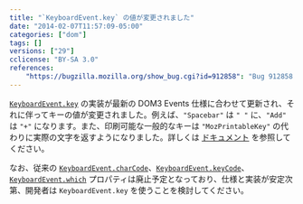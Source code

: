 ```yaml
---
title: "`KeyboardEvent.key` の値が変更されました"
date: "2014-02-07T11:57:09-05:00"
categories: ["dom"]
tags: []
versions: ["29"]
cclicense: "BY-SA 3.0"
references:
    "https://bugzilla.mozilla.org/show_bug.cgi?id=912858": "Bug 912858 – Implement KeyboardEvent.key for printable keys (except dead key handling)"
---
```

[`KeyboardEvent.key`](https://developer.mozilla.org/ja/docs/Web/API/KeyboardEvent.key) の実装が最新の DOM3 Events 仕様に合わせて更新され、それに伴ってキーの値が変更されました。例えば、`"Spacebar"` は `" "` に、`"Add"` は `"+"` になります。また、印刷可能な一般的なキーは `"MozPrintableKey"` の代わりに実際の文字を返すようになりました。詳しくは [ドキュメント](https://developer.mozilla.org/ja/docs/Web/API/KeyboardEvent.key) を参照してください。

なお、従来の [`KeyboardEvent.charCode`](https://developer.mozilla.org/ja/docs/Web/API/KeyboardEvent.charCode)、[`KeyboardEvent.keyCode`](https://developer.mozilla.org/ja/docs/Web/API/KeyboardEvent.keyCode)、[`KeyboardEvent.which`](https://developer.mozilla.org/ja/docs/Web/API/KeyboardEvent.which) プロパティは廃止予定となっており、仕様と実装が安定次第、開発者は `KeyboardEvent.key` を使うことを検討してください。
